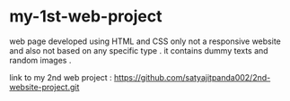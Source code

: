 # my-1st-web-project
web page developed using HTML and CSS only
not a responsive website and also not based on any specific type .
it contains dummy texts and random images .




link to my 2nd web project : https://github.com/satyajitpanda002/2nd-website-project.git
